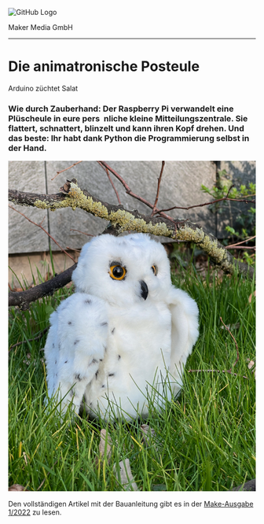 ![GitHub Logo](http://www.heise.de/make/icons/make_logo.png)

Maker Media GmbH
*** 

# Die animatronische Posteule
Arduino züchtet Salat

### Wie durch Zauberhand: Der Raspberry Pi verwandelt eine Plüscheule in eure pers nliche kleine Mitteilungszentrale. Sie flattert, schnattert, blinzelt und kann ihren Kopf drehen. Und das beste: Ihr habt dank Python die Programmierung selbst in der Hand. 



![Picture](https://github.com/MakeMagazinDE/Posteule/blob/main/posteule.png)

Den vollständigen Artikel mit der Bauanleitung gibt es in der [Make-Ausgabe 1/2022](https://www.heise.de/select/make/2021/2/2023018371963195365) zu lesen. 
